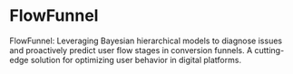 # FlowFunnel
FlowFunnel: Leveraging Bayesian hierarchical models to diagnose issues and proactively predict user flow stages in conversion funnels. A cutting-edge solution for optimizing user behavior in digital platforms.
